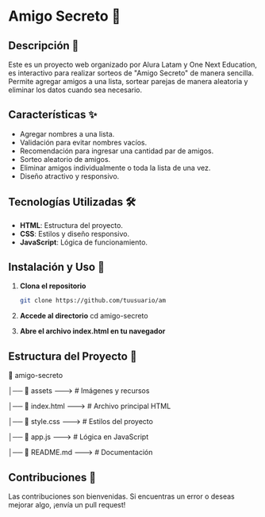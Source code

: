 # Amigo Secreto 🎁

## Descripción 📌

Este es un proyecto web organizado por Alura Latam y One Next Education, es interactivo para realizar sorteos de "Amigo Secreto" de manera sencilla. Permite agregar amigos a una lista, sortear parejas de manera aleatoria y eliminar los datos cuando sea necesario.

## Características ✨

- Agregar nombres a una lista.
- Validación para evitar nombres vacíos.
- Recomendación para ingresar una cantidad par de amigos.
- Sorteo aleatorio de amigos.
- Eliminar amigos individualmente o toda la lista de una vez.
- Diseño atractivo y responsivo.

## Tecnologías Utilizadas 🛠️

- **HTML**: Estructura del proyecto.
- **CSS**: Estilos y diseño responsivo.
- **JavaScript**: Lógica de funcionamiento.

## Instalación y Uso 🚀

1. **Clona el repositorio**
   ```bash
   git clone https://github.com/tuusuario/am

2. **Accede al directorio**
cd amigo-secreto

3. **Abre el archivo index.html en tu navegador**

## Estructura del Proyecto 📂

📁 amigo-secreto

│── 📁 assets             --->           # Imágenes y recursos

│── 📄 index.html         --->           # Archivo principal HTML

│── 📄 style.css          --->           # Estilos del proyecto

│── 📄 app.js             --->           # Lógica en JavaScript

│── 📄 README.md          --->           # Documentación

## Contribuciones 🤝
Las contribuciones son bienvenidas. Si encuentras un error o deseas mejorar algo, ¡envía un pull request!

